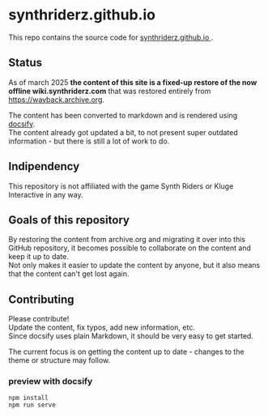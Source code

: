 # synthriderz.github.io

This repo contains the source code for [synthriderz.github.io ](https://synthriderz.github.io ).

## Status

As of march 2025 **the content of this site is a fixed-up restore of the now offline wiki.synthriderz.com** that was restored entirely from https://wayback.archive.org.

The content has been converted to markdown and is rendered using [docsify](https://docsify.js.org/#/).  
The content already got updated a bit, to not present super outdated information - but there is still a lot of work to do.

## Indipendency

This repository is not affiliated with the game Synth Riders or Kluge Interactive in any way.

## Goals of this repository

By restoring the content from archive.org and migrating it over into this GitHub repository, it becomes possible to collaborate on the content and keep it up to date.  
Not only makes it easier to update the content by anyone, but it also means that the content can't get lost again.

## Contributing

Please contribute!  
Update the content, fix typos, add new information, etc.  
Since docsify uses plain Markdown, it should be very easy to get started.

The current focus is on getting the content up to date - changes to the theme or structure may follow.

### preview with docsify

````shell
npm install
npm run serve
````


